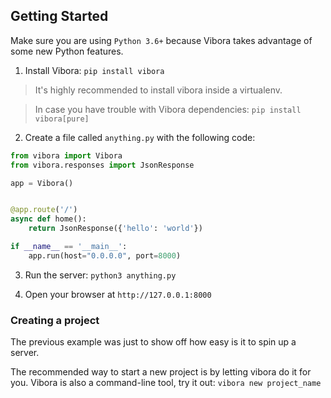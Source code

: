 ## Getting Started

Make sure you are using `Python 3.6+` because Vibora takes
advantage of some new Python features.

1) Install Vibora: `pip install vibora`

> It's highly recommended to install vibora inside a virtualenv.

> In case you have trouble with Vibora dependencies: `pip install vibora[pure]`



2) Create a file called `anything.py` with the following code:

```py
from vibora import Vibora
from vibora.responses import JsonResponse

app = Vibora()


@app.route('/')
async def home():
    return JsonResponse({'hello': 'world'})

if __name__ == '__main__':
    app.run(host="0.0.0.0", port=8000)
```

3) Run the server: `python3 anything.py`


4) Open your browser at `http://127.0.0.1:8000`


### Creating a project

The previous example was just to show off how easy is it
to spin up a server.

The recommended way to start a new project is by letting vibora do it for you.
Vibora is also a command-line tool, try it out: `vibora new project_name`
